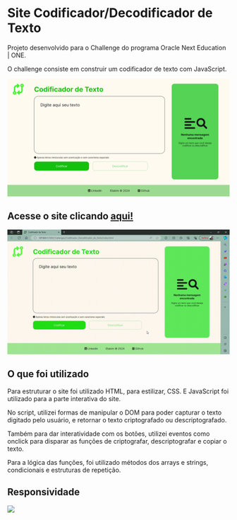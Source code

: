 # Site Codificador/Decodificador de Texto

Projeto desenvolvido para o Challenge do programa Oracle Next Education | ONE.  

O challenge consiste em construir um codificador de texto com JavaScript.

![](screenshot.png)

## Acesse o site clicando [aqui!](https://eli4kim.github.io/ChallengerT6ONE/)


![](teste.gif)

## O que foi utilizado
Para estruturar o site foi utilizado HTML, para estilizar, CSS. E JavaScript foi utilizado para a parte interativa do site.

No script, utilizei formas de manipular o DOM para poder capturar o texto digitado pelo usuário, e retornar o texto criptografado ou descriptografado.  

Também para dar interatividade com os botões, utilizei eventos como onclick para disparar as funções de criptografar, descriptografar e copiar o texto.   

Para a lógica das funções, foi utilizado métodos dos arrays e strings, condicionais e estruturas de repetição.

## Responsividade
![](responsividade.gif)
